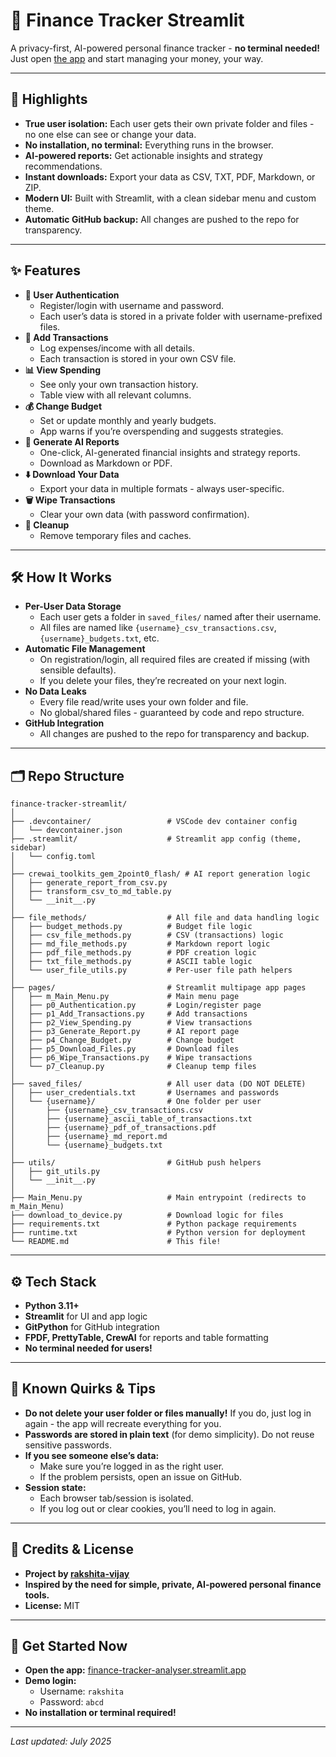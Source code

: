 # 💸 Finance Tracker Streamlit

A privacy-first, AI-powered personal finance tracker - **no terminal needed!**
Just open [the app](https://finance-tracker-analyser.streamlit.app/) and start managing your money, your way.
  
---
  
## 🌟 Highlights

- **True user isolation:** Each user gets their own private folder and files - no one else can see or change your data.
- **No installation, no terminal:** Everything runs in the browser.
- **AI-powered reports:** Get actionable insights and strategy recommendations.
- **Instant downloads:** Export your data as CSV, TXT, PDF, Markdown, or ZIP.
- **Modern UI:** Built with Streamlit, with a clean sidebar menu and custom theme.
- **Automatic GitHub backup:** All changes are pushed to the repo for transparency.
  
---
  
## ✨ Features

- **🔐 User Authentication**
  - Register/login with username and password.
  - Each user’s data is stored in a private folder with username-prefixed files.
- **🧾 Add Transactions**
  - Log expenses/income with all details.
  - Each transaction is stored in your own CSV file.
- **📊 View Spending**
  - See only your own transaction history.
  - Table view with all relevant columns.
- **💰 Change Budget**
  - Set or update monthly and yearly budgets.
  - App warns if you’re overspending and suggests strategies.
- **📝 Generate AI Reports**
  - One-click, AI-generated financial insights and strategy reports.
  - Download as Markdown or PDF.
- **⬇️ Download Your Data**
  - Export your data in multiple formats - always user-specific.
- **🗑️ Wipe Transactions**
  - Clear your own data (with password confirmation).
- **🧹 Cleanup**
  - Remove temporary files and caches.
  
---
  
## 🛠️ How It Works

- **Per-User Data Storage**
  - Each user gets a folder in `saved_files/` named after their username.
  - All files are named like `{username}_csv_transactions.csv`, `{username}_budgets.txt`, etc.
- **Automatic File Management**
  - On registration/login, all required files are created if missing (with sensible defaults).
  - If you delete your files, they’re recreated on your next login.
- **No Data Leaks**
  - Every file read/write uses your own folder and file.
  - No global/shared files - guaranteed by code and repo structure.
- **GitHub Integration**
  - All changes are pushed to the repo for transparency and backup.
  
---
  
## 🗂️ Repo Structure

```text
finance-tracker-streamlit/
│
├── .devcontainer/                 # VSCode dev container config
│   └── devcontainer.json
├── .streamlit/                    # Streamlit app config (theme, sidebar)
│   └── config.toml
│
├── crewai_toolkits_gem_2point0_flash/ # AI report generation logic
│   ├── generate_report_from_csv.py
│   ├── transform_csv_to_md_table.py
│   └── __init__.py
│
├── file_methods/                  # All file and data handling logic
│   ├── budget_methods.py          # Budget file logic
│   ├── csv_file_methods.py        # CSV (transactions) logic
│   ├── md_file_methods.py         # Markdown report logic
│   ├── pdf_file_methods.py        # PDF creation logic
│   ├── txt_file_methods.py        # ASCII table logic
│   └── user_file_utils.py         # Per-user file path helpers
│
├── pages/                         # Streamlit multipage app pages
│   ├── m_Main_Menu.py             # Main menu page
│   ├── p0_Authentication.py       # Login/register page
│   ├── p1_Add_Transactions.py     # Add transactions
│   ├── p2_View_Spending.py        # View transactions
│   ├── p3_Generate_Report.py      # AI report page
│   ├── p4_Change_Budget.py        # Change budget
│   ├── p5_Download_Files.py       # Download files
│   ├── p6_Wipe_Transactions.py    # Wipe transactions
│   └── p7_Cleanup.py              # Cleanup temp files
│
├── saved_files/                   # All user data (DO NOT DELETE)
│   ├── user_credentials.txt       # Usernames and passwords
│   └── {username}/                # One folder per user
│       ├── {username}_csv_transactions.csv
│       ├── {username}_ascii_table_of_transactions.txt
│       ├── {username}_pdf_of_transactions.pdf
│       ├── {username}_md_report.md
│       └── {username}_budgets.txt
│
├── utils/                         # GitHub push helpers
│   ├── git_utils.py
│   └── __init__.py
│
├── Main_Menu.py                   # Main entrypoint (redirects to m_Main_Menu)
├── download_to_device.py          # Download logic for files
├── requirements.txt               # Python package requirements
├── runtime.txt                    # Python version for deployment
└── README.md                      # This file!
```
  
---
  
## ⚙️ Tech Stack

- **Python 3.11+**
- **Streamlit** for UI and app logic
- **GitPython** for GitHub integration
- **FPDF, PrettyTable, CrewAI** for reports and table formatting
- **No terminal needed for users!**
  
---
  
## 📝 Known Quirks & Tips

- **Do not delete your user folder or files manually!**
If you do, just log in again - the app will recreate everything for you.
- **Passwords are stored in plain text** (for demo simplicity).
Do not reuse sensitive passwords.
- **If you see someone else’s data:**
  - Make sure you’re logged in as the right user.
  - If the problem persists, open an issue on GitHub.
- **Session state:**
  - Each browser tab/session is isolated.
  - If you log out or clear cookies, you’ll need to log in again.
  
---
  
## 🤝 Credits & License

- **Project by [rakshita-vijay](https://github.com/rakshita-vijay)**
- **Inspired by the need for simple, private, AI-powered personal finance tools.**
- **License:** MIT
  
---
  
## 🚀 Get Started Now

- **Open the app:** [finance-tracker-analyser.streamlit.app](https://finance-tracker-analyser.streamlit.app/)
- **Demo login:**
  - Username: `rakshita`
  - Password: `abcd`
- **No installation or terminal required!**
  
---
  
*Last updated: July 2025*
